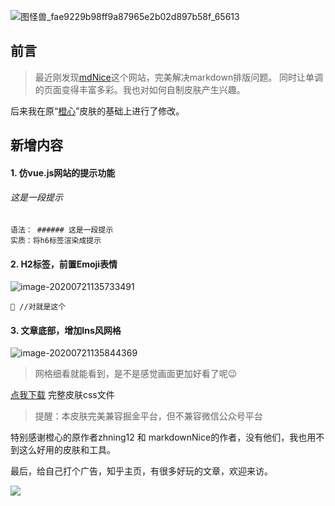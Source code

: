 ![图怪兽_fae9229b98ff9a87965e2b02d897b58f_65613](http://imgbed-xia-2.oss-cn-hangzhou.aliyuncs.com/img/图怪兽_fae9229b98ff9a87965e2b02d897b58f_65613.jpg)

## 前言

> 最近刚发现[mdNice](https://www.mdnice.com/)这个网站，完美解决markdown排版问题。
> 同时让单调的页面变得丰富多彩。我也对如何自制皮肤产生兴趣。

后来我在原“[橙心](https://preview.mdnice.com/themes/id/1)”皮肤的基础上进行了修改。


## 新增内容

#### 1. 仿vue.js网站的提示功能

###### 这是一段提示

```
语法： ###### 这是一段提示
实质：将h6标签渲染成提示
```

#### 2. H2标签，前置Emoji表情

![image-20200721135733491](http://imgbed-xia-2.oss-cn-hangzhou.aliyuncs.com/img/image-20200721135733491.png)

```
🎯 //对就是这个
```

#### 3. 文章底部，增加Ins风网格

![image-20200721135844369](http://imgbed-xia-2.oss-cn-hangzhou.aliyuncs.com/img/image-20200721135844369.png)

> 网格细看就能看到，是不是感觉画面更加好看了呢😉

[点我下载](https://jww.lanzous.com/iHHd1etveoh) 完整皮肤css文件

> 提醒：本皮肤完美兼容掘金平台，但不兼容微信公众号平台

特别感谢橙心的原作者zhning12 和 markdownNice的作者，没有他们，我也用不到这么好用的皮肤和工具。

最后，给自己打个广告，知乎主页，有很多好玩的文章，欢迎来访。

![](http://imgbed-xia-2.oss-cn-hangzhou.aliyuncs.com/img/48a676b5494cde4a94b1f497e2ab01bb.png)
